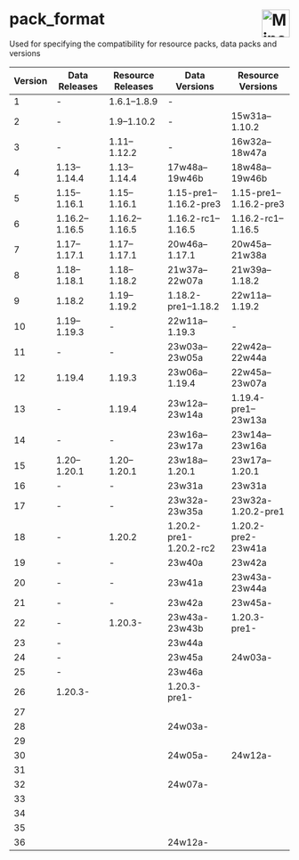 # pack_format <a href="https://minecraft.wiki/w/Pack_format" target="_blank" rel="noreferrer"><img src="https://minecraft.wiki/images/Wiki_Logo_on_Fandom.png?af1c" width="50" height="50" alt="Minecraft Wiki" align="right" /></a>
Used for specifying the compatibility for resource packs, data packs and versions  

Version | Data Releases | Resource Releases | Data Versions | Resource Versions
------- | ------------- | ---------------- | -------------- | ----------------
1       | - | 1.6.1–1.8.9 | - | 
2       | - | 1.9–1.10.2 | - | 15w31a–1.10.2
3       | - | 1.11–1.12.2 | - | 16w32a–18w47a
4       | 1.13–1.14.4 | 1.13–1.14.4 | 17w48a–19w46b | 18w48a–19w46b
5       | 1.15–1.16.1 | 1.15–1.16.1 | 1.15-pre1–1.16.2-pre3 | 1.15-pre1–1.16.2-pre3
6       | 1.16.2–1.16.5 | 1.16.2–1.16.5 | 1.16.2-rc1–1.16.5 | 1.16.2-rc1–1.16.5	
7       | 1.17–1.17.1 | 1.17–1.17.1 | 20w46a–1.17.1 | 20w45a–21w38a
8       | 1.18–1.18.1 | 1.18–1.18.2 | 21w37a–22w07a | 21w39a–1.18.2
9       | 1.18.2 | 1.19–1.19.2 | 1.18.2-pre1–1.18.2	 | 22w11a–1.19.2
10      | 1.19–1.19.3 | - | 22w11a–1.19.3 | -
11      | - | - | 23w03a–23w05a | 22w42a–22w44a
12      | 1.19.4 | 1.19.3 | 23w06a–1.19.4 | 22w45a–23w07a	
13      | - | 1.19.4 | 23w12a–23w14a | 1.19.4-pre1–23w13a
14      | - | - | 23w16a–23w17a | 23w14a–23w16a
15      | 1.20–1.20.1 | 1.20–1.20.1 | 23w18a–1.20.1 | 23w17a–1.20.1
16      | - | - | 23w31a | 23w31a
17      | - | - | 23w32a-23w35a | 23w32a-1.20.2-pre1
18      | - | 1.20.2 | 1.20.2-pre1-1.20.2-rc2 | 1.20.2-pre2-23w41a
19      | - | - | 23w40a | 23w42a
20      | - | - | 23w41a | 23w43a-23w44a
21      | - | - | 23w42a | 23w45a-
22      | - | 1.20.3- | 23w43a-23w43b | 1.20.3-pre1-
23      | - |  | 23w44a |
24      | - |  | 23w45a | 24w03a-
25      | - |  | 23w46a |
26      | 1.20.3- |  | 1.20.3-pre1- | 
27      |  |  |  | 
28      |  |  | 24w03a- | 
29      |  |  |  | 
30      |  |  | 24w05a- | 24w12a-
31      |  |  |  | 
32      |  |  | 24w07a- | 
33      |  |  |  | 
34      |  |  |  | 
35      |  |  |  | 
36      |  |  | 24w12a- | 
